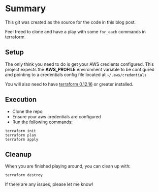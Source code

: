 # Summary

This git was created as the source for the code in this blog post.

Feel freed to clone and have a play with some `for_each` commands in terraform.

## Setup
The only think you need to do is get your AWS credients configured. This project expects the **AWS_PROFILE** environment variable to be configured and pointing to a credentials config file located at `~/.aws/credentials`

You will also need to have [terraform 0.12.16](https://www.hashicorp.com/products/terraform/) or greater installed.

## Execution

* Clone the repo
* Ensure your aws credentials are configured
* Run the following commands:
```
terraform init
terraform plan
terraform apply
```

## Cleanup
When you are finished playing around, you can clean up with:
```
terraform destroy
```

If there are any issues, please let me know!